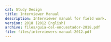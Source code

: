 ```yaml
---
cat: Study Design
title: Interviewer Manual
description: Interviewer manual for field work.
version: 2018 (2012 English)
archivo: files/guia-del-encuestador-2018.pdf
file: files/interviewers-manual-2012.pdf
---
```

